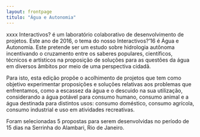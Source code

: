 ```yaml
---
layout: frontpage
titulo: "Água e Autonomia"
---
```


xxxx Interactivos? é um laboratório colaborativo de desenvolvimento de projetos. Este ano de 2016, o tema do nosso Interactivos?’16 é Água e Autonomia. Este pretende ser um estudo sobre hidrologia autônoma incentivando o cruzamento entre os saberes populares, científicos, técnicos e artísticos na proposição de soluções para as questões da água em diversos âmbitos por meio de uma perspectiva cidadã.

Para isto, esta edição propõe o acolhimento de projetos que tem como objetivo experimentar proposições e soluções relativas aos problemas que enfrentamos, como a escassez da água e o descuido na sua utilização, considerando a água potável para consumo humano, consumo animal e a água destinada para distintos usos: consumo doméstico, consumo agrícola, consumo industrial e uso em atividades recreativas.

Foram selecionadas 5 propostas para serem desenvolvidas no período de 15 dias na Serrinha do Alambari, Rio de Janeiro.
